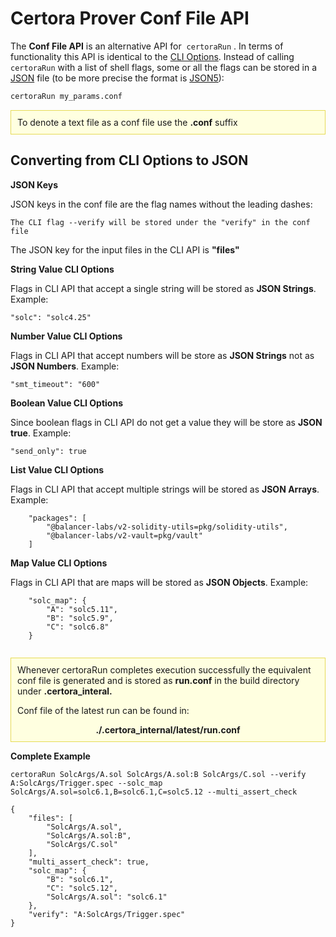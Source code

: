Certora Prover Conf File API
============================

The **Conf File API** is an alternative API for  `certoraRun` . In terms of functionality 
this API is identical to the [CLI Options](options.md). Instead of calling `certoraRun` 
with a list of shell flags, some or all the flags can be stored in a [JSON](https://www.json.org/json-en.html) file 
(to be more precise the format is [JSON5](https://json5.org/)):

```bash
certoraRun my_params.conf
```
<div style="background-color: #FFFFE0; padding: 10px; border: 1px solid #E6DB55;">
To denote a text file as a conf file use the <strong>.conf</strong> suffix
</div>

Converting from CLI Options to JSON
-----------------------------------

**JSON Keys**

JSON keys in the conf file are the flag names without the leading dashes:
```
The CLI flag --verify will be stored under the "verify" in the conf file
```
The JSON key for the input files in the CLI API is **"files"**

**String Value CLI Options**

Flags in CLI API that accept a single string will be stored as **JSON Strings**. Example:
```
"solc": "solc4.25"
```
**Number Value CLI Options**

Flags in CLI API that accept numbers will be store as **JSON Strings** not as **JSON Numbers**. Example:

```
"smt_timeout": "600"
```

**Boolean Value CLI Options**

Since boolean flags in CLI API do not get a value they will be store as **JSON true**. Example:

```
"send_only": true
```
**List Value CLI Options**

Flags in CLI API that accept multiple strings will be stored as **JSON Arrays**. Example:
```
    "packages": [
        "@balancer-labs/v2-solidity-utils=pkg/solidity-utils",
        "@balancer-labs/v2-vault=pkg/vault"
    ]
```

**Map Value CLI Options**

Flags in CLI API that are maps will be stored as **JSON Objects**. Example:
```
    "solc_map": {
        "A": "solc5.11",
        "B": "solc5.9",
        "C": "solc6.8"
    }
    
```

<div style="background-color: #FFFFE0; padding: 10px; border: 1px solid #E6DB55;">
Whenever certoraRun completes execution successfully the equivalent 
conf file is generated
and is stored as <strong>run.conf</strong> in the build directory under <strong>.certora_interal.</strong>
<p>Conf file of the latest run can be found in:
<div style="text-align:center;">
<strong>./.certora_internal/latest/run.conf</strong>
</div>
</div>

**Complete Example**

```
certoraRun SolcArgs/A.sol SolcArgs/A.sol:B SolcArgs/C.sol --verify A:SolcArgs/Trigger.spec --solc_map SolcArgs/A.sol=solc6.1,B=solc6.1,C=solc5.12 --multi_assert_check 
```
```
{
    "files": [
        "SolcArgs/A.sol",
        "SolcArgs/A.sol:B",
        "SolcArgs/C.sol"
    ],
    "multi_assert_check": true,
    "solc_map": {
        "B": "solc6.1",
        "C": "solc5.12",
        "SolcArgs/A.sol": "solc6.1"
    },
    "verify": "A:SolcArgs/Trigger.spec"
}
```
